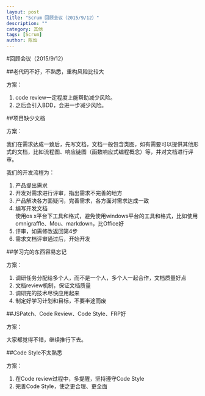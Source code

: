 ```yaml
---
layout: post
title: "Scrum 回顾会议（2015/9/12）"
description: ""
category: 其他
tags: [Scrum]
author: 陈灿
---  
```


#回顾会议（2015/9/12）

##老代码不好，不熟悉，重构风险比较大

方案：  

1. code review一定程度上能帮助减少风险。
2. 之后会引入BDD，会进一步减少风险。


##项目缺少文档

方案：  

我们在需求达成一致后，先写文档，文档一般包含类图，如有需要可以提供其他形式的文档，比如流程图、响应链图（函数响应式编程概念）等，并对文档进行评审。

我们的开发流程为：    

1. 产品提出需求  
2. 开发对需求进行评审，指出需求不完善的地方  
3. 产品解决各方面疑问，完善需求，各方面对需求达成一致
4. 编写开发文档  
  使用os x平台下工具和格式，避免使用windows平台的工具和格式，比如使用omnigraffle、Mou、markdown，比Office好
5. 评审，如需修改返回第4步
6. 需求文档评审通过后，开始开发

 

##学习完的东西容易忘记

方案：

1. 调研任务分配给多个人，而不是一个人，多个人一起合作，文档质量好点
2. 文档review机制，保证文档质量
3. 调研完的技术尽快应用起来
4. 制定好学习计划和目标，不要半途而废


##JSPatch、Code Review、Code Style、FRP好

方案：

大家都觉得不错，继续推行下去。


##Code Style不太熟悉

方案：

1. 在Code review过程中，多提醒，坚持遵守Code Style
2. 完善Code Style，使之更合理、更全面
